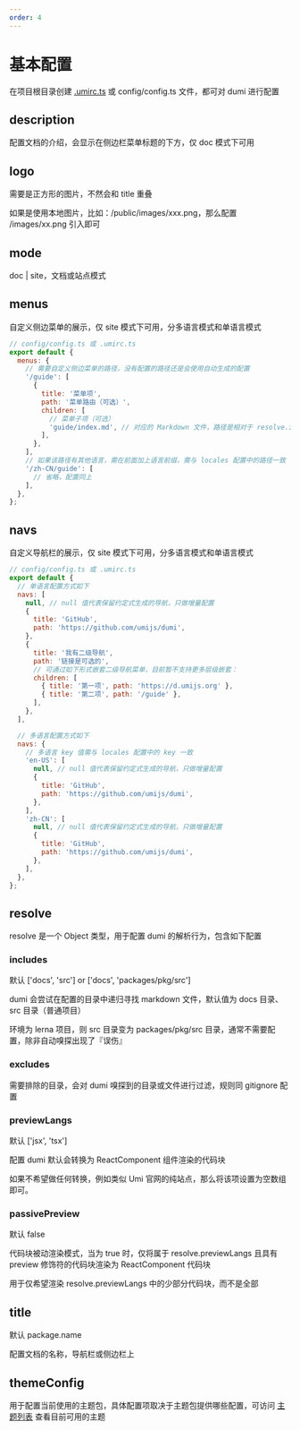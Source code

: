 ```yaml
---
order: 4
---
```


# 基本配置

在项目根目录创建 [.umirc.ts](https://d.umijs.org/zh-CN/config) 或 config/config.ts 文件，都可对 dumi 进行配置

## description

配置文档的介绍，会显示在侧边栏菜单标题的下方，仅 doc 模式下可用

## logo

需要是正方形的图片，不然会和 title 重叠

<div>
  <Alert type="info">如果是使用本地图片，比如：/public/images/xxx.png，那么配置 /images/xx.png 引入即可</Alert>
</div>

## mode

doc | site，文档或站点模式

## menus

自定义侧边菜单的展示，仅 site 模式下可用，分多语言模式和单语言模式

```js
// config/config.ts 或 .umirc.ts
export default {
  menus: {
    // 需要自定义侧边菜单的路径，没有配置的路径还是会使用自动生成的配置
    '/guide': [
      {
        title: '菜单项',
        path: '菜单路由（可选）',
        children: [
          // 菜单子项（可选）
          'guide/index.md', // 对应的 Markdown 文件，路径是相对于 resolve.includes 目录识别的
        ],
      },
    ],
    // 如果该路径有其他语言，需在前面加上语言前缀，需与 locales 配置中的路径一致
    '/zh-CN/guide': [
      // 省略，配置同上
    ],
  },
};
```

## navs

自定义导航栏的展示，仅 site 模式下可用，分多语言模式和单语言模式

```js
// config/config.ts 或 .umirc.ts
export default {
  // 单语言配置方式如下
  navs: [
    null, // null 值代表保留约定式生成的导航，只做增量配置
    {
      title: 'GitHub',
      path: 'https://github.com/umijs/dumi',
    },
    {
      title: '我有二级导航',
      path: '链接是可选的',
      // 可通过如下形式嵌套二级导航菜单，目前暂不支持更多层级嵌套：
      children: [
        { title: '第一项', path: 'https://d.umijs.org' },
        { title: '第二项', path: '/guide' },
      ],
    },
  ],

  // 多语言配置方式如下
  navs: {
    // 多语言 key 值需与 locales 配置中的 key 一致
    'en-US': [
      null, // null 值代表保留约定式生成的导航，只做增量配置
      {
        title: 'GitHub',
        path: 'https://github.com/umijs/dumi',
      },
    ],
    'zh-CN': [
      null, // null 值代表保留约定式生成的导航，只做增量配置
      {
        title: 'GitHub',
        path: 'https://github.com/umijs/dumi',
      },
    ],
  },
};
```

## resolve

resolve 是一个 Object 类型，用于配置 dumi 的解析行为，包含如下配置

### includes

默认 ['docs', 'src'] or ['docs', 'packages/pkg/src']

dumi 会尝试在配置的目录中递归寻找 markdown 文件，默认值为 docs 目录、src 目录（普通项目）

环境为 lerna 项目，则 src 目录变为 packages/pkg/src 目录，通常不需要配置，除非自动嗅探出现了『误伤』

### excludes

需要排除的目录，会对 dumi 嗅探到的目录或文件进行过滤，规则同 gitignore 配置

### previewLangs

默认 ['jsx', 'tsx']

配置 dumi 默认会转换为 ReactComponent 组件渲染的代码块

如果不希望做任何转换，例如类似 Umi 官网的纯站点，那么将该项设置为空数组即可。

### passivePreview

默认 false

代码块被动渲染模式，当为 true 时，仅将属于 resolve.previewLangs 且具有 preview 修饰符的代码块渲染为 ReactComponent 代码块

用于仅希望渲染 resolve.previewLangs 中的少部分代码块，而不是全部

## title

默认 package.name

配置文档的名称，导航栏或侧边栏上

## themeConfig

用于配置当前使用的主题包，具体配置项取决于主题包提供哪些配置，可访问 [主题列表](https://d.umijs.org/zh-CN/theme) 查看目前可用的主题